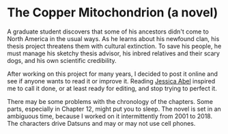 # The Copper Mitochondrion (a novel)

A graduate student discovers that some of his ancestors didn't come to North America in the usual ways. As he learns about his newfound clan, his thesis project threatens them with cultural extinction. To save his people, he must manage his sketchy thesis advisor, his inbred relatives and their scary dogs, and his own scientific credibility.

After working on this project for many years, I decided to post it online and see if anyone wants to read it or improve it. Reading [Jessica Abel](https://jessicaabel.com/how-to-finish-major-project/) inspired me to call it done, or at least ready for editing, and stop trying to perfect it.

There may be some problems with the chronology of the chapters. Some parts, especially in Chapter 12, might put you to sleep. The novel is set in an ambiguous time, because I worked on it intermittently from 2001 to 2018. The characters drive Datsuns and may or may not use cell phones.